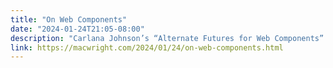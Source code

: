 ```yaml
---
title: "On Web Components"
date: "2024-01-24T21:05-08:00"
description: "Carlana Johnson’s “Alternate Futures for Web Components” had me nodding all the way. There’s just this assumption that now that React is potentially on its way out (after a decade-long reign!"
link: https://macwright.com/2024/01/24/on-web-components.html
---
```

